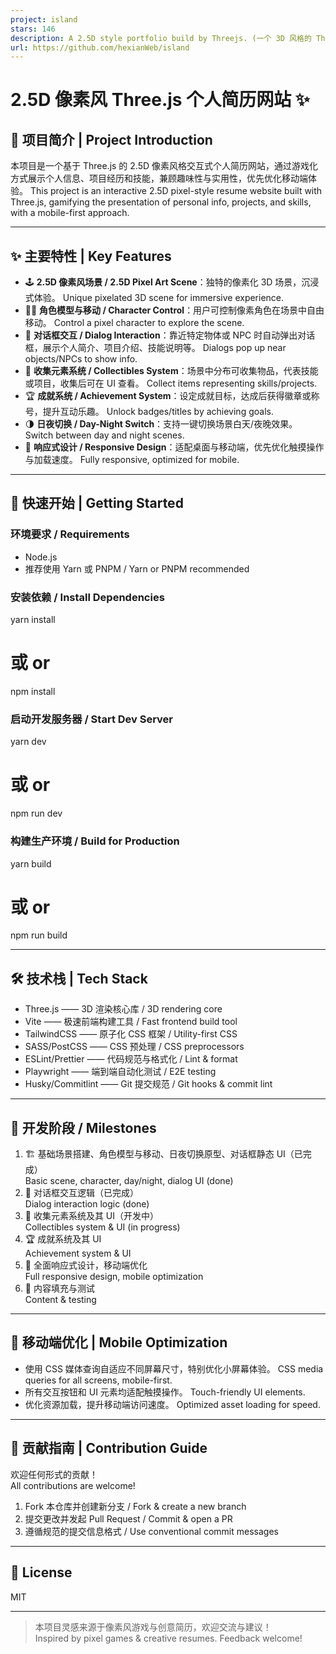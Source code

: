 ```yaml
---
project: island
stars: 146
description: A 2.5D style portfolio build by Threejs. (一个 3D 风格的 Threejs 个人简历)
url: https://github.com/hexianWeb/island
---
```


2.5D 像素风 Three.js 个人简历网站 ✨
==========================

📖 项目简介 | Project Introduction
------------------------------

本项目是一个基于 Three.js 的 2.5D 像素风格交互式个人简历网站，通过游戏化方式展示个人信息、项目经历和技能，兼顾趣味性与实用性，优先优化移动端体验。 This project is an interactive 2.5D pixel-style resume website built with Three.js, gamifying the presentation of personal info, projects, and skills, with a mobile-first approach.

* * *

✨ 主要特性 | Key Features
---------------------

-   🕹️ **2.5D 像素风场景 / 2.5D Pixel Art Scene**：独特的像素化 3D 场景，沉浸式体验。 Unique pixelated 3D scene for immersive experience.
-   🧑‍💻 **角色模型与移动 / Character Control**：用户可控制像素角色在场景中自由移动。 Control a pixel character to explore the scene.
-   💬 **对话框交互 / Dialog Interaction**：靠近特定物体或 NPC 时自动弹出对话框，展示个人简介、项目介绍、技能说明等。 Dialogs pop up near objects/NPCs to show info.
-   🎁 **收集元素系统 / Collectibles System**：场景中分布可收集物品，代表技能或项目，收集后可在 UI 查看。 Collect items representing skills/projects.
-   🏆 **成就系统 / Achievement System**：设定成就目标，达成后获得徽章或称号，提升互动乐趣。 Unlock badges/titles by achieving goals.
-   🌗 **日夜切换 / Day-Night Switch**：支持一键切换场景白天/夜晚效果。 Switch between day and night scenes.
-   📱 **响应式设计 / Responsive Design**：适配桌面与移动端，优先优化触摸操作与加载速度。 Fully responsive, optimized for mobile.

* * *

🚀 快速开始 | Getting Started
-------------------------

### 环境要求 / Requirements

-   Node.js
-   推荐使用 Yarn 或 PNPM / Yarn or PNPM recommended

### 安装依赖 / Install Dependencies

yarn install
# 或 or
npm install

### 启动开发服务器 / Start Dev Server

yarn dev
# 或 or
npm run dev

### 构建生产环境 / Build for Production

yarn build
# 或 or
npm run build

* * *

🛠️ 技术栈 | Tech Stack
--------------------

-   Three.js —— 3D 渲染核心库 / 3D rendering core
-   Vite —— 极速前端构建工具 / Fast frontend build tool
-   TailwindCSS —— 原子化 CSS 框架 / Utility-first CSS
-   SASS/PostCSS —— CSS 预处理 / CSS preprocessors
-   ESLint/Prettier —— 代码规范与格式化 / Lint & format
-   Playwright —— 端到端自动化测试 / E2E testing
-   Husky/Commitlint —— Git 提交规范 / Git hooks & commit lint

* * *

🚩 开发阶段 / Milestones
--------------------

1.  🏗️ 基础场景搭建、角色模型与移动、日夜切换原型、对话框静态 UI（已完成）  
    Basic scene, character, day/night, dialog UI (done)
2.  💬 对话框交互逻辑（已完成）  
    Dialog interaction logic (done)
3.  🎁 收集元素系统及其 UI（开发中）  
    Collectibles system & UI (in progress)
4.  🏆 成就系统及其 UI  
    Achievement system & UI
5.  📱 全面响应式设计，移动端优化  
    Full responsive design, mobile optimization
6.  📝 内容填充与测试  
    Content & testing

* * *

📱 移动端优化 | Mobile Optimization
------------------------------

-   使用 CSS 媒体查询自适应不同屏幕尺寸，特别优化小屏幕体验。 CSS media queries for all screens, mobile-first.
-   所有交互按钮和 UI 元素均适配触摸操作。 Touch-friendly UI elements.
-   优化资源加载，提升移动端访问速度。 Optimized asset loading for speed.

* * *

🤝 贡献指南 | Contribution Guide
----------------------------

欢迎任何形式的贡献！  
All contributions are welcome!

1.  Fork 本仓库并创建新分支 / Fork & create a new branch
2.  提交更改并发起 Pull Request / Commit & open a PR
3.  遵循规范的提交信息格式 / Use conventional commit messages

* * *

📝 License
----------

MIT

* * *

> 本项目灵感来源于像素风游戏与创意简历，欢迎交流与建议！  
> Inspired by pixel games & creative resumes. Feedback welcome!
